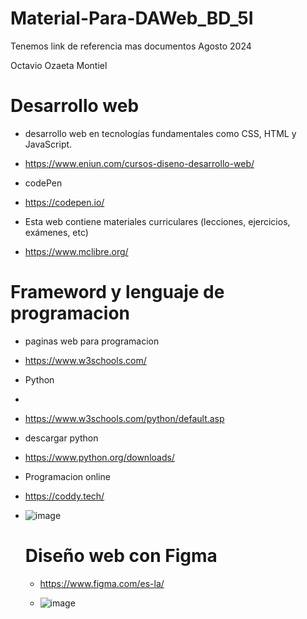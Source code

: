 # Material-Para-DAWeb_BD_5I
Tenemos link de referencia mas documentos Agosto 2024

Octavio Ozaeta Montiel

# Desarrollo web

- desarrollo web en tecnologías fundamentales como CSS, HTML y JavaScript.

- https://www.eniun.com/cursos-diseno-desarrollo-web/

- codePen

- https://codepen.io/

- Esta web contiene materiales curriculares (lecciones, ejercicios, exámenes, etc)

- https://www.mclibre.org/

# Frameword y lenguaje de programacion

- paginas web para programacion

- https://www.w3schools.com/

- Python
-
- https://www.w3schools.com/python/default.asp

- descargar python
  
- https://www.python.org/downloads/

- Programacion online

- https://coddy.tech/

- ![image](https://github.com/user-attachments/assets/5b933dd0-3c3e-49aa-8c15-f1e15cb7b23d)

  # Diseño web con Figma

  - https://www.figma.com/es-la/
 
  - ![image](https://github.com/user-attachments/assets/8edbd4f3-eb50-444b-95f7-56c00376e58e)


